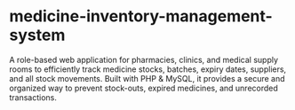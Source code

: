 # medicine-inventory-management-system
A role-based web application for pharmacies, clinics, and medical supply rooms to efficiently track medicine stocks, batches, expiry dates, suppliers, and all stock movements. Built with PHP &amp; MySQL, it provides a secure and organized way to prevent stock-outs, expired medicines, and unrecorded transactions.
